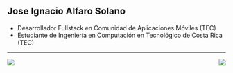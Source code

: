 ## Jose Ignacio Alfaro Solano

- Desarrollador Fullstack en Comunidad de Aplicaciones Móviles (TEC)
- Estudiante de Ingeniería en Computación en Tecnológico de Costa Rica (TEC)

---

<span> 

 <img align = "left"  src = "https://github-readme-stats.vercel.app/api?username=jalfaros&show_icons=true&theme=radical&line_height=33.5">
   
 <img align = "right" src = "https://github-readme-stats.vercel.app/api/top-langs/?username=jalfaros&hide=css,html&theme=tokyonight">

</span>

